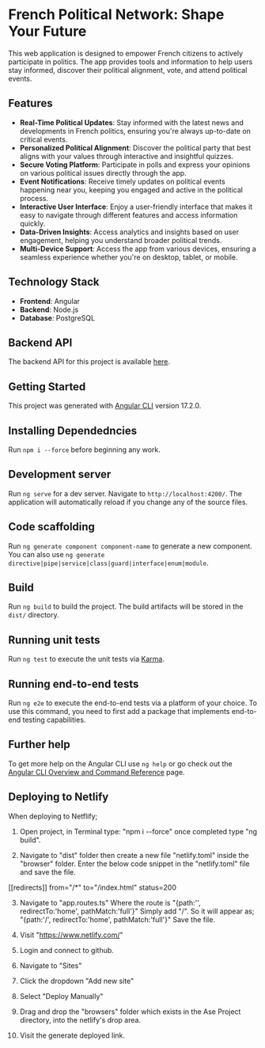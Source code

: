 # French Political Network: Shape Your Future

This web application is designed to empower French citizens to actively participate in politics. The app provides tools and information to help users stay informed, discover their political alignment, vote, and attend political events.

## Features

- **Real-Time Political Updates**: Stay informed with the latest news and developments in French politics, ensuring you're always up-to-date on critical events.
- **Personalized Political Alignment**: Discover the political party that best aligns with your values through interactive and insightful quizzes.
- **Secure Voting Platform**: Participate in polls and express your opinions on various political issues directly through the app.
- **Event Notifications**: Receive timely updates on political events happening near you, keeping you engaged and active in the political process.
- **Interactive User Interface**: Enjoy a user-friendly interface that makes it easy to navigate through different features and access information quickly.
- **Data-Driven Insights**: Access analytics and insights based on user engagement, helping you understand broader political trends.
- **Multi-Device Support**: Access the app from various devices, ensuring a seamless experience whether you're on desktop, tablet, or mobile.
  
## Technology Stack

- **Frontend**: Angular
- **Backend**: Node.js
- **Database**: PostgreSQL

## Backend API

The backend API for this project is available [here](https://github.com/sheldon124/political-network-API).

## Getting Started

This project was generated with [Angular CLI](https://github.com/angular/angular-cli) version 17.2.0.

## Installing Dependedncies

Run `npm i --force` before beginning any work.

## Development server

Run `ng serve` for a dev server. Navigate to `http://localhost:4200/`. The application will automatically reload if you change any of the source files.

## Code scaffolding

Run `ng generate component component-name` to generate a new component. You can also use `ng generate directive|pipe|service|class|guard|interface|enum|module`.

## Build

Run `ng build` to build the project. The build artifacts will be stored in the `dist/` directory.

## Running unit tests

Run `ng test` to execute the unit tests via [Karma](https://karma-runner.github.io).

## Running end-to-end tests

Run `ng e2e` to execute the end-to-end tests via a platform of your choice. To use this command, you need to first add a package that implements end-to-end testing capabilities.

## Further help

To get more help on the Angular CLI use `ng help` or go check out the [Angular CLI Overview and Command Reference](https://angular.io/cli) page.

## Deploying to Netlify
When deploying to Netflify;

1. Open project, in Terminal type: "npm i --force" once completed type "ng build".

2. Navigate to "dist" folder then create a new file "netlify.toml" inside the "browser" folder. Enter the below code snippet in the "netlify.toml" file and save the file.

[[redirects]]
from="/*"
to="/index.html"
status=200

3. Navigate to "app.routes.ts" 
Where the route is "{path:'', redirectTo:'home', pathMatch:'full'}"
Simply add "/". So it will appear as; 
"{path:'/', redirectTo:'home', pathMatch:'full'}"
Save the file.

5. Visit "https://www.netlify.com/"

6. Login and connect to github.

7. Navigate to "Sites"

8. Click the dropdown "Add new site" 

9. Select "Deploy Manually"

10. Drag and drop the "browsers" folder which exists in the Ase Project directory, into the netlify's drop area.

11. Visit the generate deployed link.

